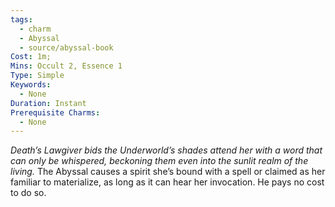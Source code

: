 ```yaml
---
tags:
  - charm
  - Abyssal
  - source/abyssal-book
Cost: 1m; 
Mins: Occult 2, Essence 1
Type: Simple
Keywords:
  - None
Duration: Instant
Prerequisite Charms:
  - None
---
```

*Death’s Lawgiver bids the Underworld’s shades attend her with a word that can only be whispered, beckoning them even into the sunlit realm of the living.*
The Abyssal causes a spirit she’s bound with a spell or claimed as her familiar to materialize, as long as it can hear her invocation. He pays no cost to do so.